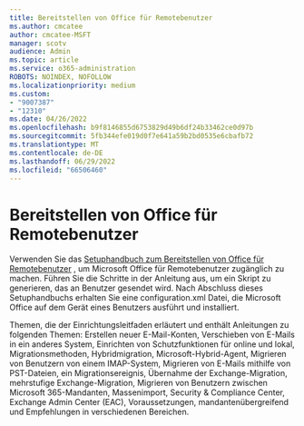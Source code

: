 ```yaml
---
title: Bereitstellen von Office für Remotebenutzer
ms.author: cmcatee
author: cmcatee-MSFT
manager: scotv
audience: Admin
ms.topic: article
ms.service: o365-administration
ROBOTS: NOINDEX, NOFOLLOW
ms.localizationpriority: medium
ms.custom:
- "9007387"
- "12310"
ms.date: 04/26/2022
ms.openlocfilehash: b9f8146855d6753829d49b6df24b33462ce0d97b
ms.sourcegitcommit: 5fb344efe019d0f7e641a59b2bd0535e6cbafb72
ms.translationtype: MT
ms.contentlocale: de-DE
ms.lasthandoff: 06/29/2022
ms.locfileid: "66506460"
---
```

# <a name="deploy-office-to-remote-users"></a>Bereitstellen von Office für Remotebenutzer

Verwenden Sie das [Setuphandbuch zum Bereitstellen von Office für Remotebenutzer](https://admin.microsoft.com/Adminportal/Home#/officeremoteinstall) , um Microsoft Office für Remotebenutzer zugänglich zu machen. Führen Sie die Schritte in der Anleitung aus, um ein Skript zu generieren, das an Benutzer gesendet wird. Nach Abschluss dieses Setuphandbuchs erhalten Sie eine configuration.xml Datei, die Microsoft Office auf dem Gerät eines Benutzers ausführt und installiert.

Themen, die der Einrichtungsleitfaden erläutert und enthält Anleitungen zu folgenden Themen: Erstellen neuer E-Mail-Konten, Verschieben von E-Mails in ein anderes System, Einrichten von Schutzfunktionen für online und lokal, Migrationsmethoden, Hybridmigration, Microsoft-Hybrid-Agent, Migrieren von Benutzern von einem IMAP-System, Migrieren von E-Mails mithilfe von PST-Dateien, ein Migrationsereignis, Übernahme der Exchange-Migration, mehrstufige Exchange-Migration, Migrieren von Benutzern zwischen Microsoft 365-Mandanten,  Massenimport, Security & Compliance Center, Exchange Admin Center (EAC), Voraussetzungen, mandantenübergreifend und Empfehlungen in verschiedenen Bereichen.
